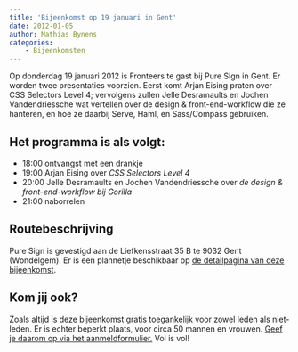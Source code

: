 ```yaml
---
title: 'Bijeenkomst op 19 januari in Gent'
date: 2012-01-05
author: Mathias Bynens
categories:
    - Bijeenkomsten
---
```


Op donderdag 19 januari 2012 is Fronteers te gast bij Pure Sign in Gent. Er worden twee presentaties voorzien. Eerst komt Arjan Eising praten over CSS Selectors Level 4; vervolgens zullen Jelle Desramaults en Jochen Vandendriessche wat vertellen over de design & front-end-workflow die ze hanteren, en hoe ze daarbij Serve, Haml, en Sass/Compass gebruiken.

## Het programma is als volgt:

-   18:00 ontvangst met een drankje
-   19:00 Arjan Eising over _CSS Selectors Level 4_
-   20:00 Jelle Desramaults en Jochen Vandendriessche over _de design & front-end-workflow bij Gorilla_
-   21:00 naborrelen

## Routebeschrijving

Pure Sign is gevestigd aan de Liefkensstraat 35 B te 9032 Gent (Wondelgem). Er is een plannetje beschikbaar op [de detailpagina van deze bijeenkomst](/bijeenkomsten/2012/pure-sign).

## Kom jij ook?

Zoals altijd is deze bijeenkomst gratis toegankelijk voor zowel leden als niet-leden. Er is echter beperkt plaats, voor circa 50 mannen en vrouwen. [Geef je daarom op via het aanmeldformulier.](/bijeenkomsten/2012/pure-sign#formulier-1) Vol is vol!

